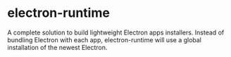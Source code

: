 # electron-runtime

A complete solution to build lightweight Electron apps installers. Instead of bundling Electron with each app, electron-runtime will use a global installation of the newest Electron.
